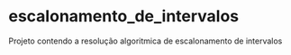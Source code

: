 # escalonamento_de_intervalos
Projeto contendo a resolução algoritmica de escalonamento de intervalos
